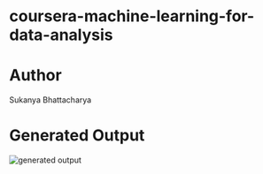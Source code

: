 # coursera-machine-learning-for-data-analysis
# Author
Sukanya Bhattacharya
# Generated Output
![generated output](https://user-images.githubusercontent.com/46130019/166652671-bce6ec5d-75a4-43f9-a235-a818eac497fd.png)
